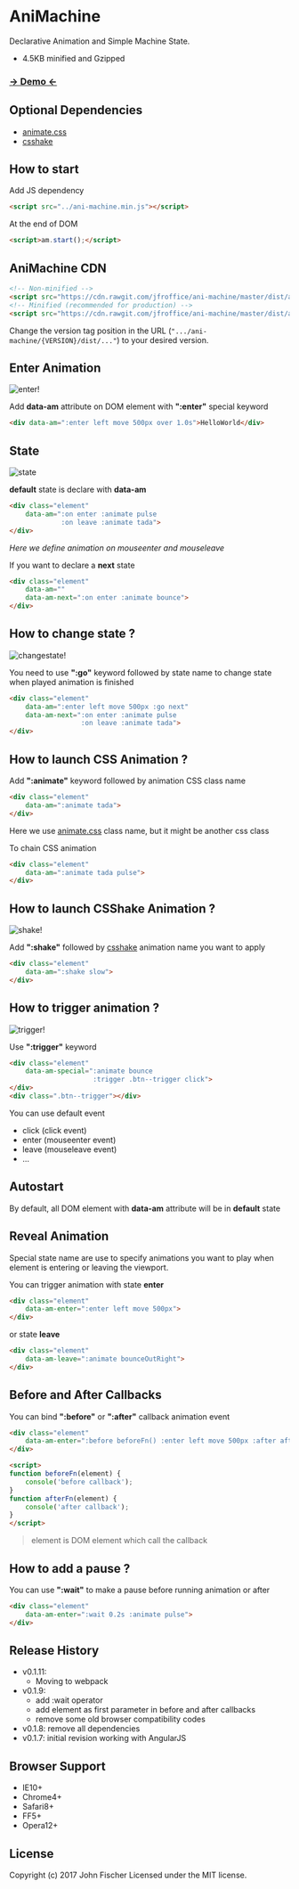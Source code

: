 AniMachine
==========
Declarative Animation and Simple Machine State.
- 4.5KB minified and Gzipped

### [→ Demo ←](http://jfroffice.github.io/ani-machine/)

Optional Dependencies
---------------------
- [animate.css](http://daneden.github.io/animate.css/)
- [csshake](http://elrumordelaluz.github.io/csshake/)

How to start
------------
Add JS dependency
```html
<script src="../ani-machine.min.js"></script>
```

At the end of DOM
```html
<script>am.start();</script>
```
AniMachine CDN
------------
```html
<!-- Non-minified -->
<script src="https://cdn.rawgit.com/jfroffice/ani-machine/master/dist/ani-machine.js"></script>
<!-- Minified (recommended for production) -->
<script src="https://cdn.rawgit.com/jfroffice/ani-machine/master/dist/ani-machine.min.js"></script>
```
Change the version tag position in the URL (`".../ani-machine/{VERSION}/dist/..."`) to your desired version.


Enter Animation
---------------
![enter!](https://github.com/jfroffice/ani-machine/raw/master/tuts/enter.gif)

Add __data-am__ attribute on DOM element with __":enter"__ special keyword
```html
<div data-am=":enter left move 500px over 1.0s">HelloWorld</div>
```

State
-----
![state](https://github.com/jfroffice/ani-machine/raw/master/tuts/state.gif)

__default__ state is declare with __data-am__
```html
<div class="element"
	data-am=":on enter :animate pulse
			 :on leave :animate tada">
</div>
```
_Here we define animation on mouseenter and mouseleave_

If you want to declare a __next__ state
```html
<div class="element"
	data-am=""
	data-am-next=":on enter :animate bounce">
</div>
```

How to change state ?
---------------------
![changestate!](https://github.com/jfroffice/ani-machine/raw/master/tuts/changestate.gif)

You need to use __":go"__ keyword followed by state name to change state when played animation is finished
```html
<div class="element"
	data-am=":enter left move 500px :go next"
	data-am-next=":on enter :animate pulse
				  :on leave :animate tada">
</div>
```

How to launch CSS Animation ?
---------------------------
Add __":animate"__ keyword followed by animation CSS class name
```html
<div class="element"
	data-am=":animate tada">
</div>
```
Here we use [animate.css](http://daneden.github.io/animate.css/) class name, but it might be another css class

To chain CSS animation
```html
<div class="element"
	data-am=":animate tada pulse">
</div>
```

How to launch CSShake Animation ?
---------------------------
![shake!](https://github.com/jfroffice/ani-machine/raw/master/tuts/shake.gif)

Add __":shake"__ followed by [csshake](http://elrumordelaluz.github.io/csshake/) animation name you want to apply
```html
<div class="element"
	data-am=":shake slow">
</div>
```

How to trigger animation ?
------------------------
![trigger!](https://github.com/jfroffice/ani-machine/raw/master/tuts/trigger.gif)

Use __":trigger"__ keyword
```html
<div class="element"
	data-am-special=":animate bounce
					 :trigger .btn--trigger click">
</div>
<div class=".btn--trigger"></div>
```
You can use default event
- click (click 	    event)
- enter (mouseenter event)
- leave (mouseleave event)
- ...

Autostart
---------
By default, all DOM element with __data-am__ attribute will be in __default__ state

Reveal Animation
----------------

Special state name are use to specify animations you want to play when element is entering or leaving the viewport.

You can trigger animation with state __enter__
```html
<div class="element"
	data-am-enter=":enter left move 500px">
</div>
```
or state __leave__
```html
<div class="element"
	data-am-leave=":animate bounceOutRight">
</div>
```

Before and After Callbacks
--------------------------

You can bind __":before"__ or __":after"__ callback animation event
```html
<div class="element"
	data-am-enter=":before beforeFn() :enter left move 500px :after afterFn()">
</div>
```

```html
<script>
function beforeFn(element) {
	console('before callback');
}
function afterFn(element) {
	console('after callback');
}
</script>
```

> element is DOM element which call the callback

How to add a pause ?
------------------
You can use __":wait"__ to make a pause before running animation or after
```html
<div class="element"
	data-am-enter=":wait 0.2s :animate pulse">
</div>
```

Release History
---------------
- v0.1.11:
	- Moving to webpack
- v0.1.9:
	- add :wait operator
	- add element as first parameter in before and after callbacks
	- remove some old browser compatibility codes
- v0.1.8: remove all dependencies
- v0.1.7: initial revision working with AngularJS

Browser Support
---------------
- IE10+
- Chrome4+
- Safari8+
- FF5+
- Opera12+

License
-------
Copyright (c) 2017 John Fischer
Licensed under the MIT license.
